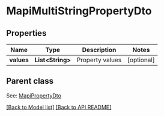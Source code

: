 
# MapiMultiStringPropertyDto
## Properties
Name | Type | Description | Notes
------------ | ------------- | ------------- | -------------
**values** | **List&lt;String&gt;** | Property values              |  [optional]


## Parent class

See: [MapiPropertyDto](MapiPropertyDto.md)

[[Back to Model list]](Models.md) [[Back to API README]](README.md)

